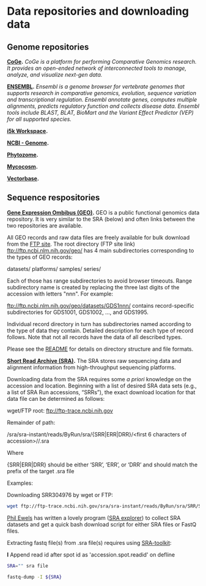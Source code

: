 # Data repositories and downloading data

## Genome repositories

__[CoGe](https://genomevolution.org/coge/).__ *CoGe is a platform for performing Comparative Genomics research. It provides an open-ended network of interconnected tools to manage, analyze, and visualize next-gen data.*

__[ENSEMBL](https://useast.ensembl.org/index.html).__ *Ensembl is a genome browser for vertebrate genomes that supports research in comparative genomics, evolution, sequence variation and transcriptional regulation. Ensembl annotate genes, computes multiple alignments, predicts regulatory function and collects disease data. Ensembl tools include BLAST, BLAT, BioMart and the Variant Effect Predictor (VEP) for all supported species.*

__[i5k Workspace](https://i5k.nal.usda.gov/content/data-downloads).__

__[NCBI - Genome](https://www.ncbi.nlm.nih.gov/genome/).__

__[Phytozome](https://phytozome.jgi.doe.gov/pz/portal.html).__

__[Mycocosm](https://genome.jgi.doe.gov/mycocosm/home).__

__[Vectorbase](https://www.vectorbase.org/).__

## Sequence respositories

__[Gene Expression Ombibus (GEO)](https://www.ncbi.nlm.nih.gov/geo/).__ GEO is a public functional genomics data repository. It is very similar to the SRA (below) and often links between the two repositories are available.

All GEO records and raw data files are freely available for bulk download from the [FTP site](ftp://ftp.ncbi.nlm.nih.gov/geo/). The root directory (FTP site link) ftp://ftp.ncbi.nlm.nih.gov/geo/ has 4 main subdirectories corresponding to the types of GEO records:

datasets/
platforms/
samples/
series/

Each of those has range subdirectories to avoid browser timeouts. Range subdirectory name is created by replacing the three last digits of the accession with letters "nnn". For example:

ftp://ftp.ncbi.nlm.nih.gov/geo/datasets/GDS1nnn/ contains record-specific subdirectories for GDS1001, GDS1002, ..., and GDS1995.

Individual record directory in turn has subdirectories named according to the type of data they contain. Detailed description for each type of record follows. Note that not all records have the data of all described types.

Please see the [README](ftp://ftp.ncbi.nlm.nih.gov/geo/README.txt) for details on directory structure and file formats.

__[Short Read Archive (SRA)](https://www.ncbi.nlm.nih.gov/sra).__ The SRA stores raw sequencing data and alignment information from high-throughput sequencing platforms.

Downloading data from the SRA requires some _a priori_ knowledge on the accession and location. Beginning with a list of desired SRA data sets (e.g., a list of SRA Run accessions, “SRRs”), the exact download location for that data file can be determined as follows:

wget/FTP root: ftp://ftp-trace.ncbi.nih.gov

Remainder of path:

/sra/sra-instant/reads/ByRun/sra/{SRR|ERR|DRR}/<first 6 characters of accession>/<accession>/<accession>.sra

Where

{SRR|ERR|DRR} should be either ‘SRR’, ‘ERR’, or ‘DRR’ and should match the prefix of the target .sra file

Examples:

Downloading SRR304976 by wget or FTP:

```bash
wget ftp://ftp-trace.ncbi.nih.gov/sra/sra-instant/reads/ByRun/sra/SRR/SRR304/SRR304976/SRR304976.sra
```

[Phil Ewels](http://phil.ewels.co.uk/) has written a lovely program ([SRA explorer](https://ewels.github.io/sra-explorer/)) to collect SRA datasets and get a quick bash download script for either SRA files or FastQ files.

Extracting fastq file(s) from .sra file(s) requires using [SRA-toolkit](https://trace.ncbi.nlm.nih.gov/Traces/sra/sra.cgi?view=software):

__I__ Append read id after spot id as 'accession.spot.readid' on defline

```bash
SRA="" sra file

fastq-dump -I ${SRA}
```

